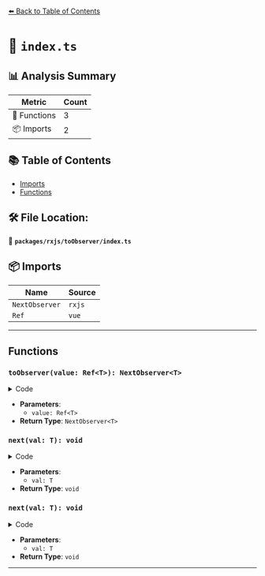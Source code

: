 [⬅️ Back to Table of Contents](../../../index.md)

# 📄 `index.ts`

## 📊 Analysis Summary

| Metric | Count |
|--------|-------|
| 🔧 Functions | 3 |
| 📦 Imports | 2 |

## 📚 Table of Contents

- [Imports](#imports)
- [Functions](#functions)

## 🛠️ File Location:
📂 **`packages/rxjs/toObserver/index.ts`**

## 📦 Imports

| Name | Source |
|------|--------|
| `NextObserver` | `rxjs` |
| `Ref` | `vue` |


---

## Functions

### `toObserver(value: Ref<T>): NextObserver<T>`

<details><summary>Code</summary>

```ts
export function toObserver<T>(value: Ref<T>): NextObserver<T> {
  return {
    next: (val: T) => {
      value.value = val
    },
  }
}
```
</details>

- **Parameters**:
  - `value: Ref<T>`
- **Return Type**: `NextObserver<T>`
### `next(val: T): void`

<details><summary>Code</summary>

```ts
(val: T) => {
      value.value = val
    }
```
</details>

- **Parameters**:
  - `val: T`
- **Return Type**: `void`
### `next(val: T): void`

<details><summary>Code</summary>

```ts
(val: T) => {
      value.value = val
    }
```
</details>

- **Parameters**:
  - `val: T`
- **Return Type**: `void`

---